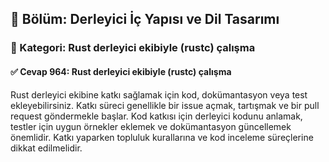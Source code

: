 ## 📘 Bölüm: Derleyici İç Yapısı ve Dil Tasarımı  
### 🔹 Kategori: Rust derleyici ekibiyle (rustc) çalışma  
#### ✅ Cevap 964: Rust derleyici ekibiyle (rustc) çalışma

Rust derleyici ekibine katkı sağlamak için kod, dokümantasyon veya test ekleyebilirsiniz. Katkı süreci genellikle bir issue açmak, tartışmak ve bir pull request göndermekle başlar. Kod katkısı için derleyici kodunu anlamak, testler için uygun örnekler eklemek ve dokümantasyon güncellemek önemlidir. Katkı yaparken topluluk kurallarına ve kod inceleme süreçlerine dikkat edilmelidir.
